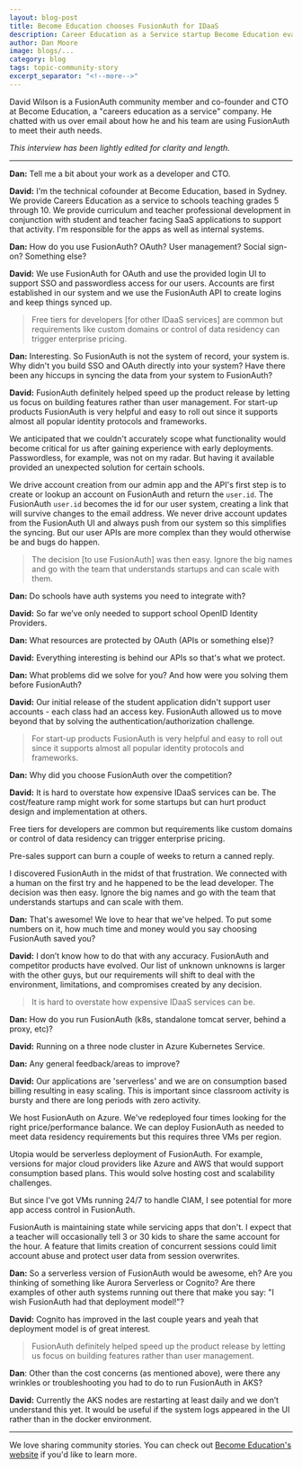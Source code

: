 ```yaml
---
layout: blog-post
title: Become Education chooses FusionAuth for IDaaS
description: Career Education as a Service startup Become Education evaluated IDaaS services and chose FusionAuth because FusionAuth understood them.
author: Dan Moore
image: blogs/...
category: blog
tags: topic-community-story
excerpt_separator: "<!--more-->"
---
```


David Wilson is a FusionAuth community member and co-founder and CTO at Become Education, a "careers education as a service" company. He chatted with us over email about how he and his team are using FusionAuth to meet their auth needs. 

<!--more-->

*This interview has been lightly edited for clarity and length.*

-------

**Dan:** Tell me a bit about your work as a developer and CTO.

**David:** I'm the technical cofounder at Become Education, based in Sydney. We provide Careers Education as a service to schools teaching grades 5 through 10. We provide curriculum and teacher professional development in conjunction with student and teacher facing SaaS applications to support that activity. I'm responsible for the apps as well as internal systems.

**Dan:** How do you use FusionAuth? OAuth? User management? Social sign-on? Something else?

**David:** We use FusionAuth for OAuth and use the provided login UI to support SSO and passwordless access for our users. Accounts are first established in our system and we use the FusionAuth API to create logins and keep things synced up.

> Free tiers for developers [for other IDaaS services] are common but requirements like custom domains or control of data residency can trigger enterprise pricing.

**Dan:** Interesting. So FusionAuth is not the system of record, your system is. Why didn't you build SSO and OAuth directly into your system? Have there been any hiccups in syncing the data from your system to FusionAuth? 

**David:** FusionAuth definitely helped speed up the product release by letting us focus on building features rather than user management. For start-up products FusionAuth is very helpful and easy to roll out since it supports almost all popular identity protocols and frameworks.

We anticipated that we couldn't accurately scope what functionality would become critical for us after gaining experience with early deployments. Passwordless, for example, was not on my radar. But having it available provided an unexpected solution for certain schools.

We drive account creation from our admin app and the API's first step is to create or lookup an account on FusionAuth and return the `user.id`. The FusionAuth `user.id` becomes the id for our user system, creating a link that will survive changes to the email address. We never drive account updates from the FusionAuth UI and always push from our system so this simplifies the syncing. But our user APIs are more complex than they would otherwise be and bugs do happen.

> The decision [to use FusionAuth] was then easy. Ignore the big names and go with the team that understands startups and can scale with them.

**Dan:** Do schools have auth systems you need to integrate with?

**David:** So far we’ve only needed to support school OpenID Identity Providers.

**Dan:** What resources are protected by OAuth (APIs or something else)?

**David:** Everything interesting is behind our APIs so that's what we protect. 

**Dan:** What problems did we solve for you? And how were you solving them before FusionAuth?

**David:** Our initial release of the student application didn't support user accounts - each class had an access key. FusionAuth allowed us to move beyond that by solving the authentication/authorization challenge.

> For start-up products FusionAuth is very helpful and easy to roll out since it supports almost all popular identity protocols and frameworks.

**Dan:** Why did you choose FusionAuth over the competition?

**David:** It is hard to overstate how expensive IDaaS services can be. The cost/feature ramp might work for some startups but can hurt product design and implementation at others.

Free tiers for developers are common but requirements like custom domains or control of data residency can trigger enterprise pricing.

Pre-sales support can burn a couple of weeks to return a canned reply.
 
I discovered FusionAuth in the midst of that frustration. We connected with a human on the first try and he happened to be the lead developer. The decision was then easy. Ignore the big names and go with the team that understands startups and can scale with them.

**Dan:** That's awesome! We love to hear that we've helped. To put some numbers on it, how much time and money would you say choosing FusionAuth saved you?

**David:** I don’t know how to do that with any accuracy. FusionAuth and competitor products have evolved. Our list of unknown unknowns is larger with the other guys, but our requirements will shift to deal with the environment, limitations, and compromises created by any decision.

> It is hard to overstate how expensive IDaaS services can be.

**Dan:** How do you run FusionAuth (k8s, standalone tomcat server, behind a proxy, etc)?

**David:** Running on a three node cluster in Azure Kubernetes Service.

**Dan:** Any general feedback/areas to improve?

**David:** Our applications are 'serverless' and we are on consumption based billing resulting in easy scaling. This is important since classroom activity is bursty and there are long periods with zero activity. 

We host FusionAuth on Azure. We've redeployed four times looking for the right price/performance balance. We can deploy FusionAuth as needed to meet data residency requirements but this requires three VMs per region. 

Utopia would be serverless deployment of FusionAuth. For example, versions for major cloud providers like Azure and AWS that would support consumption based plans. This would solve hosting cost and scalability challenges. 

But since I've got VMs running 24/7 to handle CIAM, I see potential for more app access control in FusionAuth.

FusionAuth is maintaining state while servicing apps that don't. I expect that a teacher will occasionally tell 3 or 30 kids to share the same account for the hour. A feature that limits creation of concurrent sessions could limit account abuse and protect user data from session overwrites.

**Dan:** So a serverless version of FusionAuth would be awesome, eh? Are you thinking of something like Aurora Serverless or Cognito? Are there examples of other auth systems running out there that make you say: "I wish FusionAuth had that deployment model!"?

**David:** Cognito has improved in the last couple years and yeah that deployment model is of great interest.

> FusionAuth definitely helped speed up the product release by letting us focus on building features rather than user management. 

**Dan**: Other than the cost concerns (as mentioned above), were there any wrinkles or troubleshooting you had to do to run FusionAuth in AKS?

**David:** Currently the AKS nodes are restarting at least daily and we don’t understand this yet. It would be useful if the system logs appeared in the UI rather than in the docker environment.

-------

We love sharing community stories. You can check out [Become Education's website](https://www.become.education/) if you'd like to learn more. 
